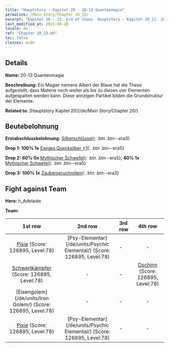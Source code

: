 ```yaml
---
title: "Hauptstory - Kapitel 20 - 20-13 Quantenmagie"
permalink: /Main Story/Chapter 20_13/
excerpt: "Kapitel 20 - 13. Era of Chaos  Hauptstory - Kapitel 20_13. 20-13 Quantenmagie"
last_modified_at: 2021-04-28
locale: de
ref: "Chapter 20_13.md"
toc: false
classes: wide
---
```


## Details

 **Name:** 20-13 Quantenmagie

 **Beschreibung:** Ein Magier namens Albert der Blaue hat die These aufgestellt, dass Materie noch weiter als bis zu diesen vier Elementen aufgespalten werden kann. Diese winzigen Partikel bilden die Grundstruktur der Elemente.

 **Related to:** [Hauptstory Kapitel 20](/de/Main Story/Chapter 20/)

## Beutebelohnung

 **Erstabschlussbelohnung:** [Silberschlüssel](/ItemsDE/con_693/){: .btn .btn--era3}

 **Drop 1:** **100% 1x** [Ewiges Quecksilber +1](/ItemsDE/mat_70/){: .btn .btn--era5}

 **Drop 2:** **60% 0x** [Mythischer Schwefel](/ItemsDE/mat_64/){: .btn .btn--era5}, **40% 1x** [Mythischer Schwefel](/ItemsDE/mat_64/){: .btn .btn--era5}

 **Drop 3:** **100% 1x** [Zauberspruchrollen](/ItemsDE/con_694/){: .btn .btn--era3}


## Fight against Team
 **Hero:** h_Adelaide

 **Team:**


  | 1st row | 2nd row | 3rd row | 4th row |
  |:----:|:----:|:----|:----:|
  | [Pixie](/de/units/Sprite/) (Score: 126895, Level:78)  | [Psy-Elementar](/de/units/Psychic Elemental/) (Score: 126895, Level:78)  | - | - |
  | [Schwertkämpfer](/de/units/Swordsman/) (Score: 126895, Level:78)  | - | - | [Dschinn](/de/units/Genie/) (Score: 126895, Level:78)  |
  | [Eisengolem](/de/units/Iron Golem/) (Score: 126895, Level:78)  | - | - | - |
  | [Pixie](/de/units/Sprite/) (Score: 126895, Level:78)  | [Psy-Elementar](/de/units/Psychic Elemental/) (Score: 126895, Level:78)  | - | - |


